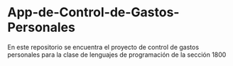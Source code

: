 # App-de-Control-de-Gastos-Personales
En este repositorio se encuentra el proyecto de control de gastos personales para la clase de lenguajes de programación de la sección 1800
